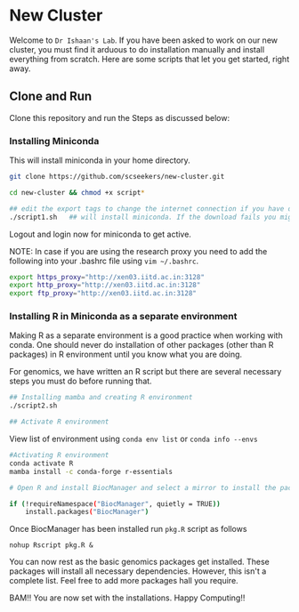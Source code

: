# New Cluster

Welcome to `Dr Ishaan's Lab`. 
If you have been asked to work on our new cluster, you must find it arduous to do installation manually and install everything from scratch. Here are some scripts that let you get started, right away.

## Clone and Run

Clone this repository and run the Steps as discussed below:

### Installing Miniconda
This will install miniconda in your home directory.

```bash
git clone https://github.com/scseekers/new-cluster.git

cd new-cluster && chmod +x script*

## edit the export tags to change the internet connection if you have different proxy else use as is
./script1.sh   ## will install miniconda. If the download fails you might not have configured the internet proxy properly.
```
Logout and login now for miniconda to get active.

NOTE: In case if you are using the research proxy you need to add the following into your .bashrc file using `vim ~/.bashrc`.

```bash
export https_proxy="http://xen03.iitd.ac.in:3128"
export http_proxy="http://xen03.iitd.ac.in:3128"
export ftp_proxy="http://xen03.iitd.ac.in:3128"
```
### Installing R in Miniconda as a separate environment

Making R as a separate environment is a good practice when working with conda. One should never do installation of other packages (other than R packages) in R environment until you know what you are doing.

For genomics, we have written an R script but there are several necessary steps you must do before running that.

```bash
## Installing mamba and creating R environment
./script2.sh

## Activate R environment
```
View list of environment using `conda env list` or `conda info --envs`

```bash
#Activating R environment
conda activate R
mamba install -c conda-forge r-essentials

# Open R and install BiocManager and select a mirror to install the packages from. Use the following 

if (!requireNamespace("BiocManager", quietly = TRUE))
    install.packages("BiocManager")
```
Once BiocManager has been installed run `pkg.R` script as follows

```
nohup Rscript pkg.R &
```
You can now rest as the basic genomics packages get installed. These packages will install all necessary dependencies. However, this isn't a complete list. Feel free to add more packages hall you require.

BAM!! You are now set with the installations. Happy Computing!!

